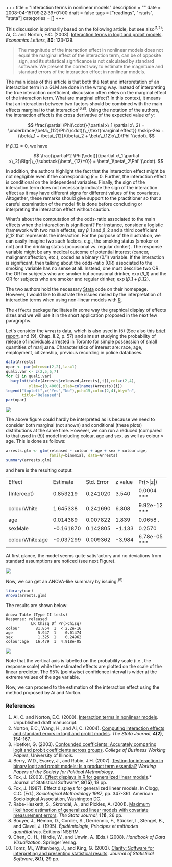 +++
title = "Interaction terms in nonlinear models"
description = ""
date = 2008-04-15T09:22:39+01:00
draft = false
tags = ["readings", "rstats", "stata"]
categories = []
+++

This discussion is primarily based on the following article, but see also<sup>(1,2)</sup>:
Ai, C. and Norton, E.C. (2003). <i class="fa fa-file-pdf-o fa-1x"></i> [Interaction terms in logit and probit models](http://www.unc.edu/~enorton/AiNorton.pdf). *Economics Letters*, **80**: 123-129.

<!--more-->

> The magnitude of the interaction effect in nonlinear models does not equal the marginal effect of the interaction term, can be of opposite sign, and its statistical significance is not calculated by standard software. We present the correct way to estimate the magnitude and standard errors of the interaction effect in nonlinear models.

The main ideas of this article is that both the test and interpretation of an interaction term in a GLM are done in the wrong way. Instead of interpreting the true interaction coefficient, discussion often relies on the marginal effect of the interaction term. What are marginal effect? In this context, it means that an interaction between two factors should be combined with the main effects marginal to that interaction<sup>(6,8)</sup>. Using the notation of the authors, the interaction effect is the cross derivative of the expected value of $y$:

$$ \frac{\partial \Phi(\cdot)}{\partial x\_1 \partial x\_2} = \underbrace{\beta\_{12}\Phi'(\cdot)}\_{\text{marginal effect}} \hskip-2ex + (\beta\_1 + \beta\_{12})(\beta\_2 + \beta\_{12}x\_1)\Phi''(\cdot). $$

If $\beta\_{12} = 0$, we have

$$ \frac{\partial^2 \Phi(\cdot)}{\partial x\_1 \partial x\_2}\Bigr|\_{\substack{\beta\_{12}=0}} = \beta\_1\beta\_2\Phi''(\cdot). $$

In addition, the authors highlight the fact that the interaction effect might be not negligible even if the corresponding $\beta = 0$. Further, the interaction effect is conditional on the independent variables. Finally, the sign of the interaction term does not necessarily indicate the sign of the interaction effect as it may have different signs for different values of the covariates. Altogether, these remarks should give support to the practitioner so that a careful examination of the model fit is done before concluding or interpreting the interaction effect without caution.

What's about the computation of the odds-ratio associated to the main effects when the interaction is significant? For instance, consider a logistic framework with two main effects, say $\beta\_1$ and $\beta\_2$ and a third coefficient $\beta\_{12}$ that represents the interaction. For the purpose of the illustration, we can easily imagine two such factors, e.g., the smoking status (smoker or not) and the drinking status (occasional vs. regular drinker). The response variable might be any medical outcome of potential interest (cancer, malignant affection, etc.), coded as a binary (0/1) variable. If the interaction is significant, then talking about the odds-ratio (OR) associated to the smoking variable has no sense at all. Instead, one must describe two OR: the OR for subjects who are smoker but occasional drinker, $\exp(\beta\_1)$ and the OR for subjects who are smoker and regular drinker, $\exp(\beta\_1 + \beta\_{12})$.

The two authors hold the necessary [Stata][Stata] code on their homepage. However, I would like to illustrate the issues raised by the interpretation of interaction terms when using non-linear models with [R][R].

The `effects` package facilitates in some way the graphical display of effects sizes and we will use it in the short application proposed in the next few paragraphs.

Let's consider the `Arrests` data, which is also used in (5) (See also this [brief report][brief report], and (9), Chap. II.2, p. 57) and aims at studying the probability of release of individuals arrested in Toronto for simple possession of small quantities of marijuana. Characteristics of interest are: race, age, employment, citizenship, previous recording in police databases.

```r
data(Arrests)
opar <- par(mfrow=c(2,2),las=1)
quali.var <- c(2,5,6,7)
for (i in quali.var)
  barplot(table(Arrests$released,Arrests[,i]),col=c(2,4),
          ylim=c(0,4000),xlab=colnames(Arrests)[i])
legend("topleft",c("Yes","No"),pch=15,col=c(2,4),bty="n",
       title="Released")
par(opar)
```

![](/img/20080414223544.png)
 
The above figure could hardly be interpreted as is because we need to consider both marginal (not shown) and conditional (these plots) distributions at the same time. However, we can run a reduced (compared to that used in (5)) model including colour, age and sex, as well as colour × age. This is done as follows:

```r
arrests.glm <- glm(released ~ colour + age + sex + colour:age,
                   family=binomial, data=Arrests)
summary(arrests.glm)
```

and here is the resulting output:
  
<table border="0">
  <tbody>
  <tr>
  <td>Effect</td>
  <td>Estimate</td>
  <td>Std. Error</td>
  <td>z value</td>
  <td>Pr(&gt;|z|)</td>
  </tr>
  <tr>
  <td>(Intercept)</td>
  <td>0.853219</td>
  <td>0.241020</td>
  <td>3.540</td>
  <td>0.0004 ***</td>
  </tr>
  <tr>
  <td>colourWhite</td>
  <td>1.645338</td>
  <td>0.241690</td>
  <td>6.808</td>
  <td>9.92e-12 ***</td>
  </tr>
  <tr>
  <td>age</td>
  <td>0.014389</td>
  <td>0.007822</td>
  <td>1.839</td>
  <td>0.0658 .</td>
  </tr>
  <tr>
  <td>sexMale</td>
  <td>-0.161870</td>
  <td>0.142805</td>
  <td>-1.133</td>
  <td>0.2570</td>
  </tr>
  <tr>
  <td>colourWhite:age</td>
  <td>-0.037299</td>
  <td>0.009362</td>
  <td>-3.984</td>
  <td>6.78e-05 ***</td>
  </tr>
  </tbody>
</table>

At first glance, the model seems quite satisfactory and no deviations from standard assumptions are noticed (see next Figure).

![](/img/20080414225804.png)

Now, we can get an ANOVA-like summary by issuing:<sup>(5)</sup>

```r
library(car)
Anova(arrests.glm)
```

The results are shown below:

```
Anova Table (Type II tests)   
Response: released
           LR Chisq Df Pr(>Chisq)
colour       81.854  1  < 2.2e-16
age           5.947  1    0.01474
sex           1.325  1    0.24962
colour:age   16.479  1  4.918e-05
```

![](/img/20080414232436.png)

Note that the vertical axis is labelled on the probability scale (i.e., the response scale) while the estimated effects are plotted on the scale of the linear predictor. The 95% (pointwise) confidence interval is wider at the extreme values of the age variable.

Now, we can proceed to the estimation of the interaction effect using the method proposed by Ai and Norton.

### References

1. Ai, C. and Norton, E.C. (2000). <a href="http://citeseer.ist.psu.edu/ai00interaction.html">Interaction terms in nonlinear models</a>. Unpublished draft manuscript.
2. Norton, E.C., Wang, H., and Ai, C. (2004). <a href="http://www.unc.edu/~enorton/NortonWangAi.pdf">Computing interaction effects and standard errors in logit and probit models</a>. *The Stata Journal*, **4(2)**, 154-167.
3. Hoetker, G. (2003). <a href="http://www.business.uiuc.edu/Working_Papers/papers/03-0100.pdf">Confounded coefficients: Accurately comparing logit and probit coefficients across groups</a>. *College of Business Working Papers*, University of Illinois.
4. Berry, W.D., Esarey, J., and Rubin, J.H. (2007). <a href="http://polmeth.wustl.edu/retrieve.php?id=692">Testing for interaction in binary logit and probit models: Is a product term essential?</a> *Working Papers of the Society for Political Methodology*.
5. Fox, J. (2003). <a href="http://www.jstatsoft.org/v08/i15/paper">Effect displays in R for generalized linear models</a>.* Journal of Statistical Software*, **8(15)**, 18 pp.
6. Fox, J. (1987). Effect displays for generalized linear models. In Clogg, C.C. (Ed.), *Sociological Methodology 1987*, pp. 347-361. American Sociological Association, Washington DC.
7. Rabe-Hesketh, S., Skrondal, A., and Pickles, A. (2001). <a href="http://www.gllamm.org/gllamerr.pdf">Maximum likelihood estimation of generalized linear models with covariate measurement errors</a>. *The Stata Journal*, **1(1)**, 26 pp.
8. Bouyer, J., Hémon, D., Cordier, S., Derriennic, F., Stücker, I., Stengel, B., and Clavel, J. (1995). *Épidémiologie, Principes et méthodes quantitatives*. Éditions INSERM.
9. Chen, C.-H., Härdle, W., and Unwin, A. (Eds.) (2008). *Handbook of Data Visualization*. Springer Verlag. 
10. Tomz, M., Wittenberg, J., and King, G. (2003). <a href="http://www.jstatsoft.org/v08/i01/paper">Clarify: Software for interpreting and presenting statistical results</a>. *Journal of Statistical Software*, **8(1)**, 29 pp.

[PDF version]: http://www.aliquote.org/pub/003-interaction.pdf
[Stata]: http://www.stata.com/ "Stata"
[R]: http://www.cran.r-project.org "CRAN"
[brief report]: http://goliath.ecnext.com/coms2/summary_0199-3319989_ITM
